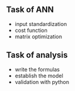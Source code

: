 
## Task of ANN

- input standardization
- cost function
- matrix optimization

## Task of analysis

- write the formulas
- establish the model
- validation with python
